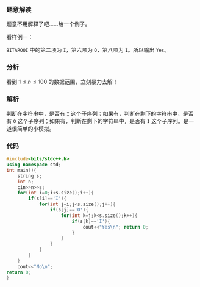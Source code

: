### 题意解读

题意不用解释了吧……给一个例子。

看样例一：

`BITAROOI` 中的第二项为 `I`，第六项为 `O`，第八项为 `I`。所以输出 `Yes`。

### 分析

看到 $1 \leq n \leq 100$ 的数据范围，立刻暴力去解！

### 解析

判断在字符串中，是否有 `I` 这个子序列；如果有，判断在剩下的字符串中，是否有 `O` 这个子序列；如果有，判断在剩下的字符串中，是否有 `I` 这个子序列。是一道很简单的小模拟。

### 代码

```cpp
#include<bits/stdc++.h>
using namespace std; 
int main(){
	string s;
	int n;
	cin>>n>>s;
	for(int i=0;i<s.size();i++){
		if(s[i]=='I'){
			for(int j=i;j<s.size();j++){
				if(s[j]=='O'){
					for(int k=j;k<s.size();k++){
						if(s[k]=='I'){
							cout<<"Yes\n"; return 0;
						}
					}
				}
			}
		}
	}
	cout<<"No\n";
return 0;	
}
```
